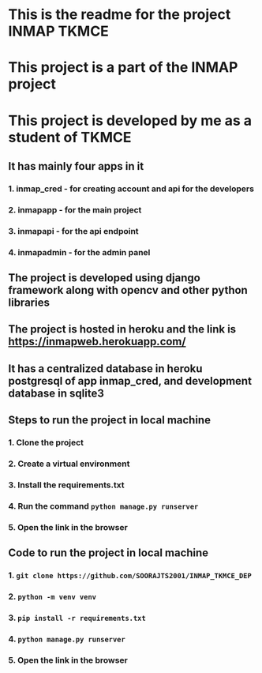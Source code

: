 # This is the readme for the project INMAP TKMCE
# This project is a part of the INMAP project
# This project is developed by me as a student of TKMCE

## It has mainly four apps in it 
### 1. inmap_cred - for creating account and api for the developers
### 2. inmapapp - for the main project
### 3. inmapapi - for the api endpoint
### 4. inmapadmin - for the admin panel

## The project is developed using django framework along with opencv and other python libraries
## The project is hosted in heroku and the link is https://inmapweb.herokuapp.com/
## It has a centralized database in heroku postgresql of app inmap_cred, and development database in sqlite3

## Steps to run the project in local machine
### 1. Clone the project
### 2. Create a virtual environment
### 3. Install the requirements.txt
### 4. Run the command `python manage.py runserver`
### 5. Open the link in the browser

## Code to run the project in local machine
### 1. `git clone https://github.com/SOORAJTS2001/INMAP_TKMCE_DEP`
### 2. `python -m venv venv`
### 3. `pip install -r requirements.txt`
### 4. `python manage.py runserver`
### 5. Open the link in the browser




